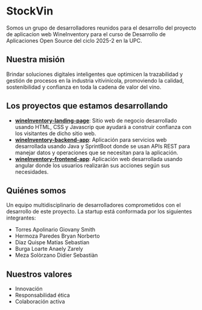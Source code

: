 # StockVin

Somos un grupo de desarrolladores reunidos para el desarrollo del proyecto de aplicacion web WineInventory para el curso de Desarrollo de Aplicaciones Open Source del ciclo 2025-2 en la UPC.

## Nuestra misión

Brindar soluciones digitales inteligentes que optimicen la trazabilidad y gestión de procesos en la industria vitivinícola, promoviendo la calidad, sostenibilidad y confianza en toda la cadena de valor del vino.

## Los proyectos que estamos desarrollando

- [**wineInventory-landing-page**](https://github.com/StockVin/WineInventory-LandingPage): Sitio web de negocio desarrollado usando HTML, CSS y Javascrip que ayudará a construir confianza con los visitantes de dicho sitio web.
- [**wineInventory-backend-app**](): Aplicación para servicios web desarrollada usando Java y SprintBoot donde se usan APIs REST para manejar datos y operaciones que se necesitan para la aplicación.
- [**wineInventory-frontend-app**](https://github.com/StockVin/WineInventory-frontend-application/tree/develop): Aplicación web desarrollada usando angular donde los usuarios realizarán sus acciones según sus necesidades.

## Quiénes somos

Un equipo multidisciplinario de desarrolladores comprometidos con el desarrollo de este proyecto. La startup está conformada por los siguientes integrantes:

- Torres Apolinario Giovany Smith
- Hermoza Paredes Bryan Norberto
- Diaz Quispe Matías Sebastian
- Burga Loarte Anaely Zarely
- Meza Solòrzano Didier Sebastiàn

## Nuestros valores

- Innovación
- Responsabilidad ética
- Colaboración activa
